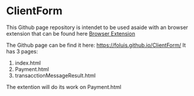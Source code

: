 # ClientForm

This Github page repository is intendet to be used asaide with an browser extension that can be found here [Browser Extension](https://github.com/foluis/ChromeExtension)

The Github page can be find it here: https://foluis.github.io/ClientForm/ It has 3 pages:

1. index.html
2. Payment.html
3. transacctionMessageResult.html

The extention will do its work on Payment.html

